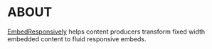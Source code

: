 ABOUT
=================

<a href='http://embedresponsively.com/'>EmbedResponsively</a> helps content producers transform fixed width embedded content to fluid responsive embeds.


